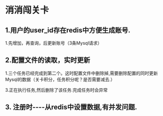# 消消闯关卡

## 1.用户的user_id存在redis中方便生成账号.          

1.先增加，再查询，后更新账号（3条Mysql请求）

## 2.配置文件的读取，实时更新 

1.三个任务已经完成到第二个。这时配置文件中删除掉,需要删除配置的同时更新Mysql的数据（关卡积分，任务积分呢？是否需要减去.）

3.正在执行任务,然后删除了该任务.完成任务时会异常

## 3. 注册时----从redis中设置数据,有并发问题.